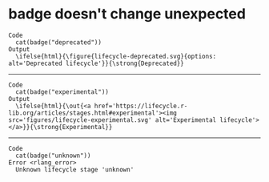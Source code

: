 # badge doesn't change unexpected

    Code
      cat(badge("deprecated"))
    Output
      \ifelse{html}{\figure{lifecycle-deprecated.svg}{options: alt='Deprecated lifecycle'}}{\strong{Deprecated}}

---

    Code
      cat(badge("experimental"))
    Output
      \ifelse{html}{\out{<a href='https://lifecycle.r-lib.org/articles/stages.html#experimental'><img src='figures/lifecycle-experimental.svg' alt='Experimental lifecycle'></a>}}{\strong{Experimental}}

---

    Code
      cat(badge("unknown"))
    Error <rlang_error>
      Unknown lifecycle stage 'unknown'

